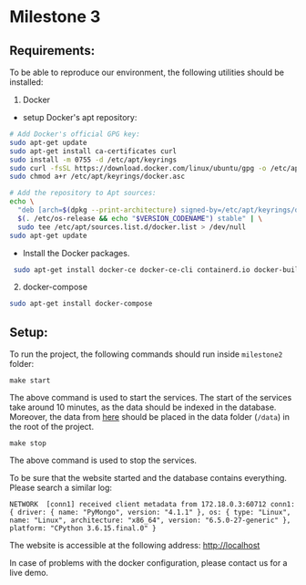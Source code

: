 # Milestone 3

## Requirements:

To be able to reproduce our environment, the following utilities should be installed:

1. Docker 
- setup Docker's apt repository:
```bash
# Add Docker's official GPG key:
sudo apt-get update
sudo apt-get install ca-certificates curl
sudo install -m 0755 -d /etc/apt/keyrings
sudo curl -fsSL https://download.docker.com/linux/ubuntu/gpg -o /etc/apt/keyrings/docker.asc
sudo chmod a+r /etc/apt/keyrings/docker.asc

# Add the repository to Apt sources:
echo \
  "deb [arch=$(dpkg --print-architecture) signed-by=/etc/apt/keyrings/docker.asc] https://download.docker.com/linux/ubuntu \
  $(. /etc/os-release && echo "$VERSION_CODENAME") stable" | \
  sudo tee /etc/apt/sources.list.d/docker.list > /dev/null
sudo apt-get update
```

- Install the Docker packages.
```bash
 sudo apt-get install docker-ce docker-ce-cli containerd.io docker-buildx-plugin docker-compose-plugin
```

2. docker-compose
```bash
sudo apt-get install docker-compose
```

## Setup:

To run the project, the following commands should run inside `milestone2` folder:

```
make start
```
The above command is used to start the services. The start of the services take around 10 minutes, as the data should be indexed in the database. Moreover, the data from [here](https://drive.google.com/drive/folders/1zd5pfRjVlyb2tbWu4nTnZTwUkrU_ITZN?usp=drive_link) should be placed in the data folder (```/data```) in the root of the project.

```
make stop
```
The above command is used to stop the services.

To be sure that the website started and the database contains everything. Please search a similar log:
```
NETWORK  [conn1] received client metadata from 172.18.0.3:60712 conn1: { driver: { name: "PyMongo", version: "4.1.1" }, os: { type: "Linux", name: "Linux", architecture: "x86_64", version: "6.5.0-27-generic" }, platform: "CPython 3.6.15.final.0" }
```

The website is accessible at the following address: [http://localhost](http://localhost)

In case of problems with the docker configuration, please contact us for a live demo.
